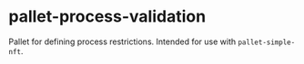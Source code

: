 # pallet-process-validation

Pallet for defining process restrictions. Intended for use with `pallet-simple-nft`.
